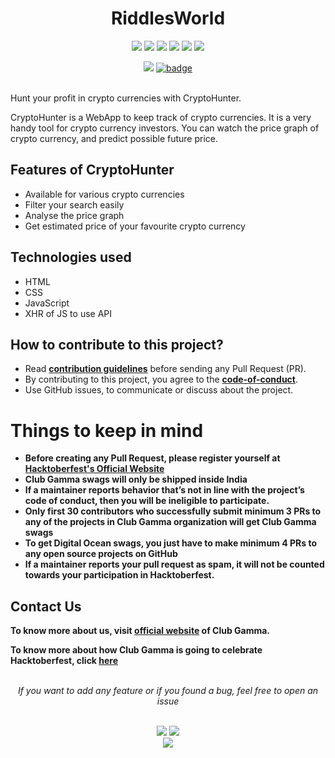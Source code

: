 <h1 align="center">RiddlesWorld</h1>
<div align="center">  
<a href="https://github.com/clubgamma/CryptoHunter/stargazers"><img src="https://img.shields.io/github/stars/clubgamma/CryptoHunter?style=flat"/></a>
<a href="https://github.com/clubgamma/CryptoHunter/network/members"><img src="https://img.shields.io/github/forks/clubgamma/CryptoHunter?style=flat"/></a>
<a href="https://github.com/clubgamma/CryptoHunter/pulls"><img src="https://img.shields.io/github/issues-pr/clubgamma/CryptoHunter?style=flat?color=yellow"/></a>
<a href="https://github.com/clubgamma/CryptoHunter/issues"><img src="https://img.shields.io/github/issues/clubgamma/CryptoHunter?style=flat"/></a>
<a href="https://github.com/clubgamma/CryptoHunter/graphs/contributors"><img src="https://img.shields.io/github/contributors/clubgamma/CryptoHunter?color=orange"/></a>
<a href="https://github.com/clubgamma/CryptoHunter/blob/master/LICENSE"><img src="https://img.shields.io/github/license/clubgamma/CryptoHunter?color=1abc9c"/></a>
<br>
  
[![](https://img.shields.io/badge/Club_Gamma-Code_of_conduct-%23FF0000.svg?&style=flat&logoColor=white&color=red)](https://clubgamma.github.io/code-of-conduct/)
[![badge](https://img.shields.io/endpoint?url=https://gist.githubusercontent.com/rudrabarad/5f367b75ae6ff53bb868f3d56567b1df/raw/discord.json)](https://discord.gg/kjnp6wU)
<br><br>
</div>

Hunt your profit in crypto currencies with CryptoHunter.

CryptoHunter is a WebApp to keep track of crypto currencies. It is a very handy tool for crypto currency investors. You can watch the price graph of crypto currency, and predict possible future price. 


## Features of CryptoHunter
- Available for various crypto currencies
- Filter your search easily
- Analyse the price graph
- Get estimated price of your favourite crypto currency


## Technologies used
- HTML
- CSS
- JavaScript
- XHR of JS to use API


## How to contribute to this project?

- Read **[contribution guidelines](CONTRIBUTING.md)** before sending any Pull Request (PR). 
- By contributing to this project, you agree to the **[code-of-conduct](https://github.com/clubgamma/code-of-conduct)**.
- Use GitHub issues, to communicate or discuss about the project. 


# Things to keep in mind

  - **Before creating any Pull Request, please register yourself at [Hacktoberfest's Official Website](https://hacktoberfest.digitalocean.com/)**
  - **Club Gamma swags will only be shipped inside India**
  - **If a maintainer reports behavior that’s not in line with the project’s code of conduct, then you will be ineligible to participate.**
  - **Only first 30 contributors who successfully submit minimum 3 PRs to any of the projects in Club Gamma organization will get Club Gamma swags**
  - **To get Digital Ocean swags, you just have to make minimum 4 PRs to any open source projects on GitHub**
  - **If a maintainer reports your pull request as spam, it will not be counted towards your participation in Hacktoberfest.**
  
## Contact Us

**To know more about us, visit [official website](https://clubgamma.github.io/) of Club Gamma.**

**To know more about how Club Gamma is going to celebrate Hacktoberfest, click [here](https://clubgamma.github.io/hacktoberfest/)**

<br>
<div align="center">  
<i>If you want to add any feature or if you found a bug, feel free to open an issue</i><br><br>

![](https://img.shields.io/badge/Star-If_Liked-%23FF0000.svg?&style=flat&logoColor=white&color=white)
![](https://img.shields.io/badge/Fork-If_you_found_interesting-%23FF0000.svg?&style=flat&logoColor=white&color=white)<br>
<a href="https://github.com/clubgamma/RiddlesWorld/issues/new"><img src="https://img.shields.io/badge/Query-Ask_Us_Anything-blue"/></a><br>
<br>
</div>

